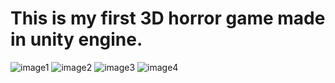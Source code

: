 # This is my first 3D horror game made in unity engine.
![image1](https://user-images.githubusercontent.com/77151114/181913703-e3eb5e8e-1ca6-4243-9eb0-10adeefb5afb.png)
![image2](https://user-images.githubusercontent.com/77151114/181913618-b998c8c2-7a20-430b-86ff-bb90878cb43a.png)
![image3](https://user-images.githubusercontent.com/77151114/181913620-964269b6-b9c7-4793-9b56-d401ea97c3a2.png)
![image4](https://user-images.githubusercontent.com/77151114/181913623-1eaad469-4480-48a7-b656-4b634df7715e.png)
